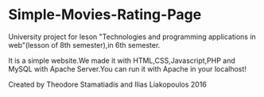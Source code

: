 # Simple-Movies-Rating-Page
University project for leson "Technologies and programming applications in web"(lesson of 8th semester),in 6th semester.

It is a simple website.We made it with HTML,CSS,Javascript,PHP and MySQL with Apache Server.You can run it with Apache in your localhost!

Created by Theodore Stamatiadis and Ilias Liakopoulos 2016
